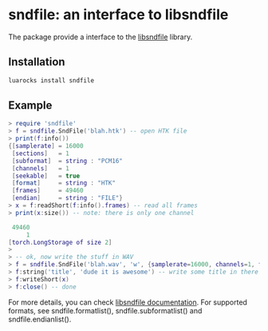 # sndfile: an interface to libsndfile

The package provide a interface to the [libsndfile](http://www.mega-nerd.com/libsndfile/) library.

## Installation

``` sh
luarocks install sndfile
```

## Example
``` lua
> require 'sndfile'
> f = sndfile.SndFile('blah.htk') -- open HTK file
> print(f:info())
{[samplerate] = 16000
 [sections]   = 1
 [subformat]  = string : "PCM16"
 [channels]   = 1
 [seekable]   = true
 [format]     = string : "HTK"
 [frames]     = 49460
 [endian]     = string : "FILE"}
> x = f:readShort(f:info().frames) -- read all frames
> print(x:size()) -- note: there is only one channel

 49460
     1
[torch.LongStorage of size 2]
>
> -- ok, now write the stuff in WAV
> f = sndfile.SndFile('blah.wav', 'w', {samplerate=16000, channels=1, format="WAV", subformat="PCM16"})
> f:string('title', 'dude it is awesome') -- write some title in there
> f:writeShort(x)
> f:close() -- done
```

For more details, you can check [libsndfile documentation](http://www.mega-nerd.com/libsndfile/).
For supported formats, see sndfile.formatlist(), sndfile.subformatlist() and sndfile.endianlist().

